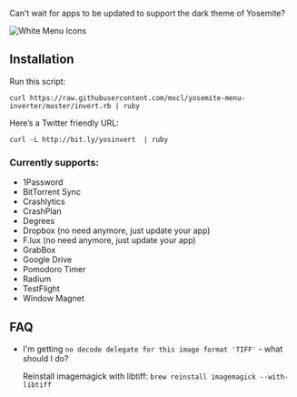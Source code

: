 Can’t wait for apps to be updated to support the dark theme of Yosemite?

![White Menu Icons](http://methylblue.com/junk/yosinvert.png)

## Installation

Run this script:

    curl https://raw.githubusercontent.com/mxcl/yosemite-menu-inverter/master/invert.rb | ruby

Here’s a Twitter friendly URL:

    curl -L http://bit.ly/yosinvert  | ruby

### Currently supports:

* 1Password
* BitTorrent Sync
* Crashlytics
* CrashPlan
* Degrees
* Dropbox (no need anymore, just update your app)
* F.lux (no need anymore, just update your app)
* GrabBox
* Google Drive
* Pomodoro Timer
* Radium
* TestFlight
* Window Magnet

## FAQ

* I'm getting `no decode delegate for this image format 'TIFF'` - what should I do?

    Reinstall imagemagick with libtiff: `brew reinstall imagemagick --with-libtiff`
